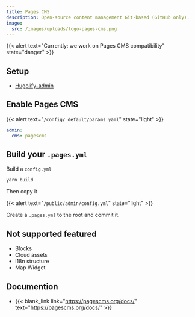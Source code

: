 ```yaml
---
title: Pages CMS
description: Open-source content management Git-based (GitHub only).
image:
  src: /images/uploads/logo-pages-cms.png
---
```


{{< alert text="Currently: we work on Pages CMS compatibility" state="danger" >}}


## Setup

- [Hugolify-admin](../setup/)

## Enable Pages CMS

{{< alert text="`/config/_default/params.yaml`" state="light" >}}

```yml
admin:
  cms: pagescms
```

## Build your `.pages.yml`

Build a `config.yml`

```bash
yarn build
```

Then copy it

{{< alert text="`/public/admin/config.yml`" state="light" >}}

Create a `.pages.yml` to the root and commit it.


## Not supported featured

- Blocks
- Cloud assets
- i18n structure
- Map Widget


## Documention

- {{< blank_link link="https://pagescms.org/docs/" text="https://pagescms.org/docs/" >}}
